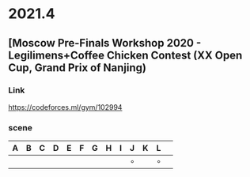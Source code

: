 # 2021.4

## [Moscow Pre-Finals Workshop 2020 - Legilimens+Coffee Chicken Contest (XX Open Cup, Grand Prix of Nanjing)

### Link

https://codeforces.ml/gym/102994

### scene

| A    | B    | C    | D    | E    | F    | G    | H    | I    | J       | K    | L       |      |
| ---- | ---- | ---- | ---- | ---- | ---- | ---- | ---- | ---- | ------- | ---- | ------- | ---- |
|      |      |      |      |      |      |      |      |      | $\circ$ |      | $\circ$ |      |

